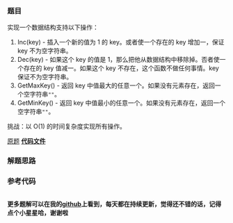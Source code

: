### 题目
实现一个数据结构支持以下操作：

  1. Inc(key) - 插入一个新的值为 1 的 key。或者使一个存在的 key 增加一，保证 key 不为空字符串。
  2. Dec(key) - 如果这个 key 的值是 1，那么把他从数据结构中移除掉。否者使一个存在的 key 值减一。如果这个 key 不存在，这个函数不做任何事情。key 保证不为空字符串。
  3. GetMaxKey() - 返回 key 中值最大的任意一个。如果没有元素存在，返回一个空字符串`""`。
  4. GetMinKey() - 返回 key 中值最小的任意一个。如果没有元素存在，返回一个空字符串`""`。

挑战：以 O(1) 的时间复杂度实现所有操作。

[原题](https://leetcode-cn.com/problems/all-oone-data-structure/)    **[代码文件]()**


### 解题思路




### 参考代码

```go


```




**更多题解可以在我的[github](https://github.com/LZH139/leetcode_Go)上看到，每天都在持续更新，觉得还不错的话，记得点个小星星哈，谢谢啦**

